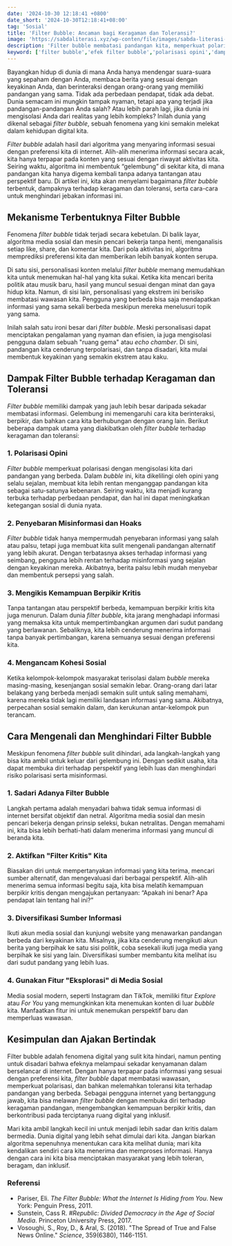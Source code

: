 ```yaml
---
date: '2024-10-30 12:18:41 +0800'
date_short: '2024-10-30T12:18:41+08:00'
tag: 'Sosial'
title: 'Filter Bubble: Ancaman bagi Keragaman dan Toleransi?'
image: 'https://sabdaliterasi.xyz/wp-conten/file/images/sabda-literasi-filter-bubble-ancaman-bagi-keragaman-dan-toleransi.jpg'
description: 'Filter bubble membatasi pandangan kita, memperkuat polarisasi, dan melemahkan toleransi. Pelajari cara mengenali dan mengatasinya untuk hidup lebih inklusif.'
keyword: ['filter bubble','efek filter bubble','polarisasi opini','dampak sosial media']
---
```

<p>Bayangkan hidup di dunia di mana Anda hanya mendengar suara-suara yang sepaham dengan Anda, membaca berita yang sesuai dengan keyakinan Anda, dan berinteraksi dengan orang-orang yang memiliki pandangan yang sama. Tidak ada perbedaan pendapat, tidak ada debat. Dunia semacam ini mungkin tampak nyaman, tetapi apa yang terjadi jika pandangan-pandangan Anda salah? Atau lebih parah lagi, jika dunia ini mengisolasi Anda dari realitas yang lebih kompleks? Inilah dunia yang dikenal sebagai <em>filter bubble</em>, sebuah fenomena yang kini semakin melekat dalam kehidupan digital kita.</p><p><em>Filter bubble</em> adalah hasil dari algoritma yang menyaring informasi sesuai dengan preferensi kita di internet. Alih-alih menerima informasi secara acak, kita hanya terpapar pada konten yang sesuai dengan riwayat aktivitas kita. Seiring waktu, algoritma ini membentuk “gelembung” di sekitar kita, di mana pandangan kita hanya digema kembali tanpa adanya tantangan atau perspektif baru. Di artikel ini, kita akan menyelami bagaimana <em>filter bubble</em> terbentuk, dampaknya terhadap keragaman dan toleransi, serta cara-cara untuk menghindari jebakan informasi ini.</p><h2><strong>Mekanisme Terbentuknya Filter Bubble</strong></h2><p>Fenomena <em>filter bubble</em> tidak terjadi secara kebetulan. Di balik layar, algoritma media sosial dan mesin pencari bekerja tanpa henti, menganalisis setiap like, share, dan komentar kita. Dari pola aktivitas ini, algoritma memprediksi preferensi kita dan memberikan lebih banyak konten serupa.</p><p>Di satu sisi, personalisasi konten melalui <em>filter bubble</em> memang memudahkan kita untuk menemukan hal-hal yang kita sukai. Ketika kita mencari berita politik atau musik baru, hasil yang muncul sesuai dengan minat dan gaya hidup kita. Namun, di sisi lain, personalisasi yang ekstrem ini berisiko membatasi wawasan kita. Pengguna yang berbeda bisa saja mendapatkan informasi yang sama sekali berbeda meskipun mereka menelusuri topik yang sama.</p><p>Inilah salah satu ironi besar dari <em>filter bubble</em>. Meski personalisasi dapat menciptakan pengalaman yang nyaman dan efisien, ia juga mengisolasi pengguna dalam sebuah "ruang gema" atau <em>echo chamber</em>. Di sini, pandangan kita cenderung terpolarisasi, dan tanpa disadari, kita mulai membentuk keyakinan yang semakin ekstrem atau kaku.</p><h2><strong>Dampak Filter Bubble terhadap Keragaman dan Toleransi</strong></h2><p><em>Filter bubble</em> memiliki dampak yang jauh lebih besar daripada sekadar membatasi informasi. Gelembung ini memengaruhi cara kita berinteraksi, berpikir, dan bahkan cara kita berhubungan dengan orang lain. Berikut beberapa dampak utama yang diakibatkan oleh <em>filter bubble</em> terhadap keragaman dan toleransi:</p><h3><strong>1. Polarisasi Opini</strong></h3><p><em>Filter bubble</em> memperkuat polarisasi dengan mengisolasi kita dari pandangan yang berbeda. Dalam <em>bubble</em> ini, kita dikelilingi oleh opini yang selalu sejalan, membuat kita lebih rentan menganggap pandangan kita sebagai satu-satunya kebenaran. Seiring waktu, kita menjadi kurang terbuka terhadap perbedaan pendapat, dan hal ini dapat meningkatkan ketegangan sosial di dunia nyata.</p><h3><strong>2. Penyebaran Misinformasi dan Hoaks</strong></h3><p><em>Filter bubble</em> tidak hanya mempermudah penyebaran informasi yang salah atau palsu, tetapi juga membuat kita sulit mengenali pandangan alternatif yang lebih akurat. Dengan terbatasnya akses terhadap informasi yang seimbang, pengguna lebih rentan terhadap misinformasi yang sejalan dengan keyakinan mereka. Akibatnya, berita palsu lebih mudah menyebar dan membentuk persepsi yang salah.</p><h3><strong>3. Mengikis Kemampuan Berpikir Kritis</strong></h3><p>Tanpa tantangan atau perspektif berbeda, kemampuan berpikir kritis kita juga menurun. Dalam dunia <em>filter bubble</em>, kita jarang menghadapi informasi yang memaksa kita untuk mempertimbangkan argumen dari sudut pandang yang berlawanan. Sebaliknya, kita lebih cenderung menerima informasi tanpa banyak pertimbangan, karena semuanya sesuai dengan preferensi kita.</p><h3><strong>4. Mengancam Kohesi Sosial</strong></h3><p>Ketika kelompok-kelompok masyarakat terisolasi dalam <em>bubble</em> mereka masing-masing, kesenjangan sosial semakin lebar. Orang-orang dari latar belakang yang berbeda menjadi semakin sulit untuk saling memahami, karena mereka tidak lagi memiliki landasan informasi yang sama. Akibatnya, perpecahan sosial semakin dalam, dan kerukunan antar-kelompok pun terancam.</p><h2><strong>Cara Mengenali dan Menghindari Filter Bubble</strong></h2><p>Meskipun fenomena <em>filter bubble</em> sulit dihindari, ada langkah-langkah yang bisa kita ambil untuk keluar dari gelembung ini. Dengan sedikit usaha, kita dapat membuka diri terhadap perspektif yang lebih luas dan menghindari risiko polarisasi serta misinformasi.</p><h3><strong>1. Sadari Adanya Filter Bubble</strong></h3><p>Langkah pertama adalah menyadari bahwa tidak semua informasi di internet bersifat objektif dan netral. Algoritma media sosial dan mesin pencari bekerja dengan prinsip seleksi, bukan netralitas. Dengan memahami ini, kita bisa lebih berhati-hati dalam menerima informasi yang muncul di beranda kita.</p><h3><strong>2. Aktifkan "Filter Kritis" Kita</strong></h3><p>Biasakan diri untuk mempertanyakan informasi yang kita terima, mencari sumber alternatif, dan mengevaluasi dari berbagai perspektif. Alih-alih menerima semua informasi begitu saja, kita bisa melatih kemampuan berpikir kritis dengan mengajukan pertanyaan: “Apakah ini benar? Apa pendapat lain tentang hal ini?”</p><h3><strong>3. Diversifikasi Sumber Informasi</strong></h3><p>Ikuti akun media sosial dan kunjungi website yang menawarkan pandangan berbeda dari keyakinan kita. Misalnya, jika kita cenderung mengikuti akun berita yang berpihak ke satu sisi politik, coba sesekali ikuti juga media yang berpihak ke sisi yang lain. Diversifikasi sumber membantu kita melihat isu dari sudut pandang yang lebih luas.</p><h3><strong>4. Gunakan Fitur "Eksplorasi" di Media Sosial</strong></h3><p>Media sosial modern, seperti Instagram dan TikTok, memiliki fitur <em>Explore</em> atau <em>For You</em> yang memungkinkan kita menemukan konten di luar <em>bubble</em> kita. Manfaatkan fitur ini untuk menemukan perspektif baru dan memperluas wawasan.</p><h2><strong>Kesimpulan dan Ajakan Bertindak</strong></h2><p>Filter bubble adalah fenomena digital yang sulit kita hindari, namun penting untuk disadari bahwa efeknya melampaui sekadar kenyamanan dalam berselancar di internet. Dengan hanya terpapar pada informasi yang sesuai dengan preferensi kita, <em>filter bubble</em> dapat membatasi wawasan, memperkuat polarisasi, dan bahkan melemahkan toleransi kita terhadap pandangan yang berbeda. Sebagai pengguna internet yang bertanggung jawab, kita bisa melawan <em>filter bubble</em> dengan membuka diri terhadap keragaman pandangan, mengembangkan kemampuan berpikir kritis, dan berkontribusi pada terciptanya ruang digital yang inklusif.</p><p>Mari kita ambil langkah kecil ini untuk menjadi lebih sadar dan kritis dalam bermedia. Dunia digital yang lebih sehat dimulai dari kita. Jangan biarkan algoritma sepenuhnya menentukan cara kita melihat dunia; mari kita kendalikan sendiri cara kita menerima dan memproses informasi. Hanya dengan cara ini kita bisa menciptakan masyarakat yang lebih toleran, beragam, dan inklusif.</p><h3><strong>Referensi</strong></h3><ul><li>Pariser, Eli. <em>The Filter Bubble: What the Internet Is Hiding from You</em>. New York: Penguin Press, 2011.</li><li>Sunstein, Cass R. <em>#Republic: Divided Democracy in the Age of Social Media</em>. Princeton University Press, 2017.</li><li>Vosoughi, S., Roy, D., &amp; Aral, S. (2018). "The Spread of True and False News Online." <em>Science</em>, 359(6380), 1146-1151.</li></ul>

